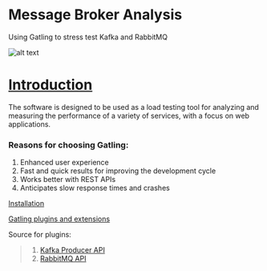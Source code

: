 # Message Broker Analysis

Using Gatling to stress test Kafka and RabbitMQ

![alt text](https://gatling.io/wp-content/uploads/2016/12/cropped-Gatling-logo-BAT-2.png)

# [Introduction](https://gatling.io/docs/current/quickstart/)
The software is designed to be used as a load testing tool for analyzing and measuring the performance of a variety of services, with a focus on web applications.

### Reasons for choosing Gatling:
1. Enhanced user experience
2. Fast and quick results for improving the development cycle
3. Works better with REST APIs
4. Anticipates slow response times and crashes

[Installation](https://gatling.io/docs/current/installation/#installation)

[Gatling plugins and extensions](https://gatling.io/docs/2.3/extensions/)

Source for plugins:
>1. [Kafka Producer API](https://github.com/mnogu/gatling-kafka)
>2. [RabbitMQ API](https://github.com/fhalim/gatling-rabbitmq)

